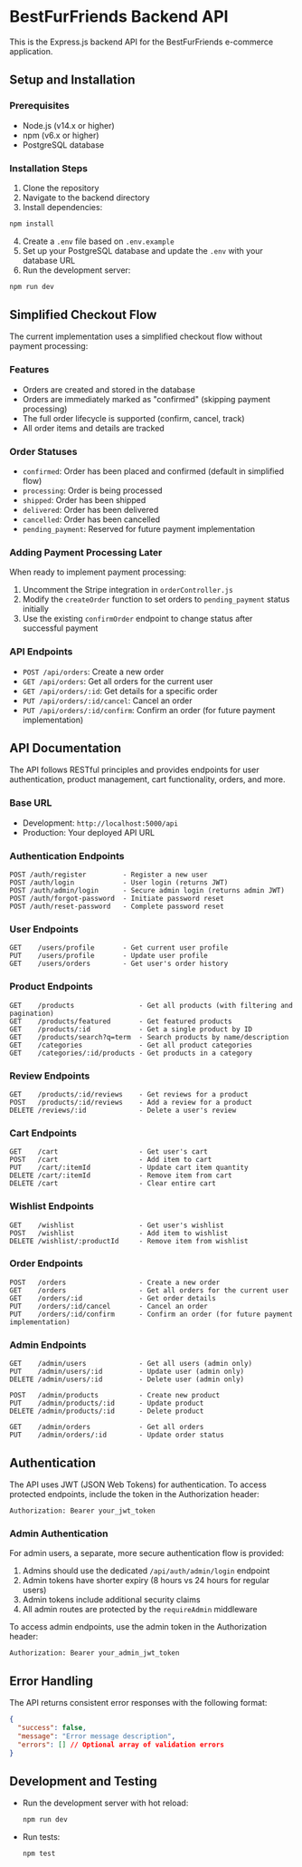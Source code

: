 # BestFurFriends Backend API

This is the Express.js backend API for the BestFurFriends e-commerce application.

## Setup and Installation

### Prerequisites

- Node.js (v14.x or higher)
- npm (v6.x or higher)
- PostgreSQL database

### Installation Steps

1. Clone the repository
2. Navigate to the backend directory
3. Install dependencies:

```bash
npm install
```

4. Create a `.env` file based on `.env.example`
5. Set up your PostgreSQL database and update the `.env` with your database URL
6. Run the development server:

```bash
npm run dev
```

## Simplified Checkout Flow

The current implementation uses a simplified checkout flow without payment processing:

### Features

- Orders are created and stored in the database
- Orders are immediately marked as "confirmed" (skipping payment processing)
- The full order lifecycle is supported (confirm, cancel, track)
- All order items and details are tracked

### Order Statuses

- `confirmed`: Order has been placed and confirmed (default in simplified flow)
- `processing`: Order is being processed
- `shipped`: Order has been shipped
- `delivered`: Order has been delivered
- `cancelled`: Order has been cancelled
- `pending_payment`: Reserved for future payment implementation

### Adding Payment Processing Later

When ready to implement payment processing:

1. Uncomment the Stripe integration in `orderController.js`
2. Modify the `createOrder` function to set orders to `pending_payment` status initially
3. Use the existing `confirmOrder` endpoint to change status after successful payment

### API Endpoints

- `POST /api/orders`: Create a new order
- `GET /api/orders`: Get all orders for the current user
- `GET /api/orders/:id`: Get details for a specific order
- `PUT /api/orders/:id/cancel`: Cancel an order
- `PUT /api/orders/:id/confirm`: Confirm an order (for future payment implementation)

## API Documentation

The API follows RESTful principles and provides endpoints for user authentication, product management, cart functionality, orders, and more.

### Base URL

- Development: `http://localhost:5000/api`
- Production: Your deployed API URL

### Authentication Endpoints

```
POST /auth/register         - Register a new user
POST /auth/login            - User login (returns JWT)
POST /auth/admin/login      - Secure admin login (returns admin JWT)
POST /auth/forgot-password  - Initiate password reset
POST /auth/reset-password   - Complete password reset
```

### User Endpoints

```
GET    /users/profile       - Get current user profile
PUT    /users/profile       - Update user profile
GET    /users/orders        - Get user's order history
```

### Product Endpoints

```
GET    /products                - Get all products (with filtering and pagination)
GET    /products/featured       - Get featured products
GET    /products/:id            - Get a single product by ID
GET    /products/search?q=term  - Search products by name/description
GET    /categories              - Get all product categories
GET    /categories/:id/products - Get products in a category
```

### Review Endpoints

```
GET    /products/:id/reviews    - Get reviews for a product
POST   /products/:id/reviews    - Add a review for a product
DELETE /reviews/:id             - Delete a user's review
```

### Cart Endpoints

```
GET    /cart                    - Get user's cart
POST   /cart                    - Add item to cart
PUT    /cart/:itemId            - Update cart item quantity
DELETE /cart/:itemId            - Remove item from cart
DELETE /cart                    - Clear entire cart
```

### Wishlist Endpoints

```
GET    /wishlist                - Get user's wishlist
POST   /wishlist                - Add item to wishlist
DELETE /wishlist/:productId     - Remove item from wishlist
```

### Order Endpoints

```
POST   /orders                  - Create a new order
GET    /orders                  - Get all orders for the current user
GET    /orders/:id              - Get order details
PUT    /orders/:id/cancel       - Cancel an order
PUT    /orders/:id/confirm      - Confirm an order (for future payment implementation)
```

### Admin Endpoints

```
GET    /admin/users             - Get all users (admin only)
PUT    /admin/users/:id         - Update user (admin only)
DELETE /admin/users/:id         - Delete user (admin only)

POST   /admin/products          - Create new product
PUT    /admin/products/:id      - Update product
DELETE /admin/products/:id      - Delete product

GET    /admin/orders            - Get all orders
PUT    /admin/orders/:id        - Update order status
```

## Authentication

The API uses JWT (JSON Web Tokens) for authentication. To access protected endpoints, include the token in the Authorization header:

```
Authorization: Bearer your_jwt_token
```

### Admin Authentication

For admin users, a separate, more secure authentication flow is provided:

1. Admins should use the dedicated `/api/auth/admin/login` endpoint
2. Admin tokens have shorter expiry (8 hours vs 24 hours for regular users)
3. Admin tokens include additional security claims
4. All admin routes are protected by the `requireAdmin` middleware

To access admin endpoints, use the admin token in the Authorization header:

```
Authorization: Bearer your_admin_jwt_token
```

## Error Handling

The API returns consistent error responses with the following format:

```json
{
  "success": false,
  "message": "Error message description",
  "errors": [] // Optional array of validation errors
}
```

## Development and Testing

- Run the development server with hot reload:

  ```bash
  npm run dev
  ```

- Run tests:
  ```bash
  npm test
  ```
